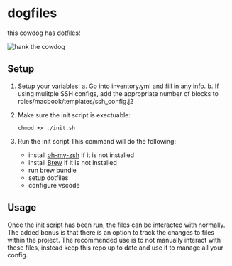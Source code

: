 # dogfiles

this cowdog has dotfiles!

![hank the cowdog](http://2.bp.blogspot.com/-qsXKNYQ4xZc/TpfFkRYfcqI/AAAAAAAALbY/h8tydti83oA/s1600/hankthecowdog.gif)

## Setup

1. Setup your variables:
   a. Go into inventory.yml and fill in any info.
   b. If using mulitple SSH configs, add the appropriate number of blocks to roles/macbook/templates/ssh_config.j2

2. Make sure the init script is exectuable:

   ```shell
   chmod +x ./init.sh
   ```

3. Run the init script
   This command will do the following:
   - install [oh-my-zsh](https://ohmyz.sh/#install) if it is not installed
   - install [Brew](https://docs.brew.sh/Installation) if it is not installed
   - run brew bundle
   - setup dotfiles
   - configure vscode

## Usage

Once the init script has been run, the files can be interacted with normally. The added bonus is that there is an option to track the changes to files within the project. The recommended use is to not manually interact with these files, instead keep this repo up to date and use it to manage all your config.

